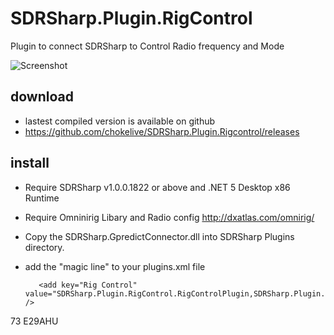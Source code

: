 # SDRSharp.Plugin.RigControl
Plugin to connect SDRSharp to Control Radio frequency and Mode

![Screenshot](https://github.com/chokelive/SDRSharp.Plugin.Rigcontrol/assets/17312564/0de3a343-0874-4f75-bc73-29f07e8e3ad6)

## download
* lastest compiled version is available on github 
* https://github.com/chokelive/SDRSharp.Plugin.Rigcontrol/releases
## install
* Require SDRSharp v1.0.0.1822 or above and .NET 5 Desktop x86 Runtime
* Require Omninirig Libary and Radio config http://dxatlas.com/omnirig/
* Copy the SDRSharp.GpredictConnector.dll into SDRSharp Plugins directory.
* add the "magic line" to your plugins.xml file

         <add key="Rig Control" value="SDRSharp.Plugin.RigControl.RigControlPlugin,SDRSharp.Plugin.RigControl" />

73 E29AHU

